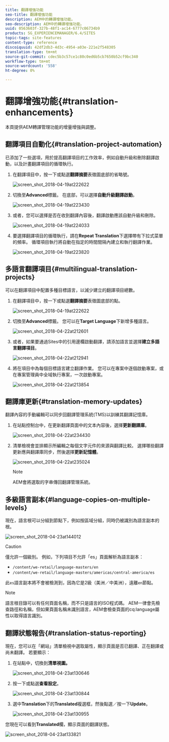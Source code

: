 ```yaml
---
title: 翻譯增強功能
seo-title: 翻譯增強功能
description: AEM中的轉譯增強功能。
seo-description: AEM中的轉譯增強功能。
uuid: 0563603f-327b-48f1-ac14-6777c06734b9
products: SG_EXPERIENCEMANAGER/6.4/SITES
topic-tags: site-features
content-type: reference
discoiquuid: 42df2db3-4d3c-4954-a03e-221e2f548305
translation-type: tm+mt
source-git-commit: cdec5b3c57ce1c80c0ed6b5cb7650b52cf9bc340
workflow-type: tm+mt
source-wordcount: '558'
ht-degree: 0%

---
```



# 翻譯增強功能{#translation-enhancements}

本頁提供AEM轉譯管理功能的增量增強與調整。

## 翻譯項目自動化{#translation-project-automation}

已添加了一些選項，用於提高翻譯項目的工作效率，例如自動升級和刪除翻譯啟動，以及計畫翻譯項目的循環執行。

1. 在翻譯項目中，按一下或點選&#x200B;**翻譯摘要**&#x200B;表徵圖底部的省略號。

   ![screen_shot_2018-04-19at222622](assets/screen_shot_2018-04-19at222622.jpg)

1. 切換至&#x200B;**Advanced**&#x200B;標籤。 在底部，可以選擇&#x200B;**自動升級翻譯啟動**。

   ![screen_shot_2018-04-19at223430](assets/screen_shot_2018-04-19at223430.jpg)

1. 或者，您可以選擇是否在收到翻譯內容後，翻譯啟動應該自動升級和刪除。

   ![screen_shot_2018-04-19at224033](assets/screen_shot_2018-04-19at224033.jpg)

1. 要選擇翻譯項目的循環執行，請在&#x200B;**Repeat Translation**&#x200B;下選擇帶有下拉式菜單的頻率。 循環項目執行將自動在指定的時間間隔內建立和執行翻譯作業。

   ![screen_shot_2018-04-19at223820](assets/screen_shot_2018-04-19at223820.jpg)

## 多語言翻譯項目{#multilingual-translation-projects}

可以在翻譯項目中配置多種目標語言，以減少建立的翻譯項目總數。

1. 在翻譯項目中，按一下或點選&#x200B;**翻譯摘要**&#x200B;表徵圖底部的點。

   ![screen_shot_2018-04-19at222622](assets/screen_shot_2018-04-19at222622.jpg)

1. 切換至&#x200B;**Advanced**&#x200B;標籤。 您可以在&#x200B;**Target Language**&#x200B;下新增多種語言。

   ![screen_shot_2018-04-22at212601](assets/screen_shot_2018-04-22at212601.jpg)

1. 或者，如果要通過Sites中的引用邊欄啟動翻譯，請添加語言並選擇&#x200B;**建立多語言翻譯項目**。

   ![screen_shot_2018-04-22at212941](assets/screen_shot_2018-04-22at212941.jpg)

1. 將在項目中為每個目標語言建立翻譯作業。 您可以在專案中逐個啟動專案，或在專案管理員中全域執行專案，一次啟動專案。

   ![screen_shot_2018-04-22at213854](assets/screen_shot_2018-04-22at213854.jpg)

## 翻譯庫更新{#translation-memory-updates}

翻譯內容的手動編輯可以同步回翻譯管理系統(TMS)以訓練其翻譯記憶庫。

1. 在站點控制台中，在更新翻譯頁面中的文本內容後，選擇&#x200B;**更新翻譯庫**。

   ![screen_shot_2018-04-22at234430](assets/screen_shot_2018-04-22at234430.jpg)

1. 清單檢視會並排顯示所編輯之每個文字元件的來源與翻譯比較。 選擇哪些翻譯更新應與翻譯庫同步，然後選擇&#x200B;**更新記憶體**。

   ![screen_shot_2018-04-22at235024](assets/screen_shot_2018-04-22at235024.jpg)

   >[!NOTE]
   >
   >AEM會將選取的字串傳回翻譯管理系統。

## 多級語言副本{#language-copies-on-multiple-levels}

現在，語言根可以分組到節點下，例如按區域分組，同時仍被識別為語言副本的根。

![screen_shot_2018-04-23at144012](assets/screen_shot_2018-04-23at144012.jpg)

>[!CAUTION]
>
>僅允許一個級別。 例如，下列項目不允許「es」頁面解析為語言副本：
>
>* `/content/we-retail/language-masters/en`
>* `/content/we-retail/language-masters/americas/central-america/es`

>
>
此`es`語言副本將不會被檢測到，因為它是2級（美洲／中美洲），遠離`en`節點。

>[!NOTE]
>
>語言根目錄可以有任何頁面名稱，而不只是語言的ISO程式碼。 AEM一律會先檢查路徑和名稱，但如果頁面名稱未識別語言，AEM會檢查頁面的cq:language屬性以取得語言識別。

## 翻譯狀態報告{#translation-status-reporting}

現在，您可以在「網站」清單檢視中選取屬性，顯示頁面是否已翻譯、正在翻譯或尚未翻譯。 若要顯示：

1. 在站點中，切換到&#x200B;**清單視圖。**

   ![screen_shot_2018-04-23at130646](assets/screen_shot_2018-04-23at130646.jpg)

1. 按一下或點選&#x200B;**查看設定**。

   ![screen_shot_2018-04-23at130844](assets/screen_shot_2018-04-23at130844.jpg)

1. 選中&#x200B;**Translation**&#x200B;下的&#x200B;**Translated**&#x200B;複選框，然後點選／按一下&#x200B;**Update**。

   ![screen_shot_2018-04-23at130955](assets/screen_shot_2018-04-23at130955.jpg)

您現在可以看到&#x200B;**Translated**&#x200B;欄，顯示頁面的翻譯狀態。

![screen_shot_2018-04-23at133821](assets/screen_shot_2018-04-23at133821.jpg)

